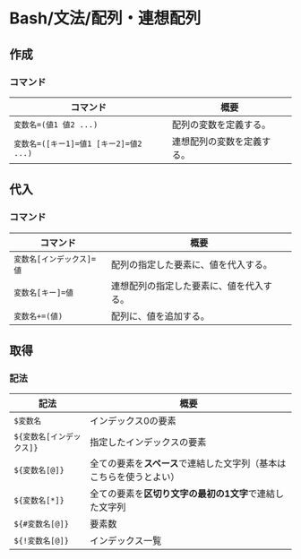 # Bash/文法/配列・連想配列

## 作成

### コマンド

|コマンド|概要|
|---|---|
|`変数名=(値1 値2 ...)`|配列の変数を定義する。|
|`変数名=([キー1]=値1 [キー2]=値2 ...)`|連想配列の変数を定義する。|

## 代入

### コマンド

| コマンド                  | 概要                                     |
| ------------------------- | ---------------------------------------- |
| `変数名[インデックス]=値` | 配列の指定した要素に、値を代入する。     |
| `変数名[キー]=値`         | 連想配列の指定した要素に、値を代入する。 |
| `変数名+=(値)`            | 配列に、値を追加する。                   |

## 取得

### 記法

| 記法                      | 概要                                                         |
| ------------------------- | ------------------------------------------------------------ |
| `$変数名`                 | インデックス0の要素                                          |
| `${変数名[インデックス]}` | 指定したインデックスの要素                                   |
| `${変数名[@]}`            | 全ての要素を**スペース**で連結した文字列（基本はこちらを使うとよい） |
| `${変数名[*]}`            | 全ての要素を**区切り文字の最初の1文字**で連結した文字列      |
| `${#変数名[@]}`           | 要素数                                                       |
| `${!変数名[@]}`           | インデックス一覧                                             |
